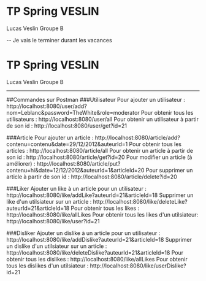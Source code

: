 # TP Spring VESLIN

Lucas Veslin 
Groupe B

-- Je vais le terminer durant les vacances

# TP Spring VESLIN

Lucas Veslin 
Groupe B






---
##Commandes sur Postman
###Utilisateur
Pour ajouter un utilisateur :
http://localhost:8080/user/add?nom=Leblanc&password=TheWhite&role=moderator
Pour obtenir tous les utilisateurs : 
http://localhost:8080/user/all
Pour obtenir un utilisateur à partir de son id :
http://localhost:8080/user/get?id=21

###Article
Pour ajouter un article : 
http://localhost:8080/article/add?contenu=contenu&date=29/12/2012&auteurId=1
Pour obtenir tous les articles : 
http://localhost:8080/article/all
Pour obtenir un article à partir de son id : 
http://localhost:8080/article/get?id=20
Pour modifier un article (à améliorer) : 
http://localhost:8080/article/put?contenu=hi&date=12/12/2012&auteurId=1&articleId=20
Pour supprimer un article à partir de son id : 
http://localhost:8080/article/delete?id=20

###Liker
Ajouter un like à un article pour un utilisateur : 
http://localhost:8080/like/addLike?auteurId=21&articleId=18
Supprimer un like d'un utilsiateur sur un article :
http://localhost:8080/like/deleteLike?auteurId=21&articleId=18
Pour obtenir tous les likes : 
http://localhost:8080/like/allLikes
Pour obtenir tous les likes d'un utilsiateur:
http://localhost:8080/like/user?id=21

###Disliker
Ajouter un dislike à un article pour un utilisateur : 
http://localhost:8080/like/addDislike?auteurId=21&articleId=18
Supprimer un dislike d'un utilsiateur sur un article :
http://localhost:8080/like/deleteDislike?auteurId=21&articleId=18
Pour obtenir tous les dislikes : 
http://localhost:8080/like/allLikes
Pour obtenir tous les dislikes d'un utilsiateur : 
http://localhost:8080/like/userDislike?id=21
